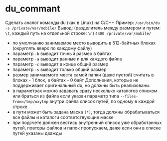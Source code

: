 # du_commant
Сделать аналог команды du (как в Linux) на C/C++
Пример:
`/usr/bin/du -s /private/var/mobile/`
Вывод: (разделитель между размером и путем: `\t`, каждый путь на отдельной строке: `\n`)
`4400 /private/var/mobile/`
- по умолчанию занимаемое место выводить в 512-байтных блоках (округлять вверх по каждому файлу)
- параметр `-b` выводит точный размер в байтах
- параметр `-a` выводит данные и для каждого файла
- параметр `-c` выводит в конце общий размер
- параметр `-s` выводит только общий размер
- размер занимаемого места самой папки (даже пустой) считать в блоках - 1 блок, в байтах - 0 байт
Дополнения, которые не поддерживает оригинальный du, но должны быть реализованы:
- в параметрах можно задавать сразу несколько каталогов списком
или браться из файла если указан параметр типа `--files-from=/tmp/oxytmp`
внутри файла список путей, по одному в каждой строке
- в пути может быть задана маска `(*)`, тогда должны обрабатываться все файлы и каталоги соответствующие маске
- при подсчете должен вестись внутренний список уже обработанных путей, повторы файлов и папок пропускаем, даже если они в списке путей указаны дважды
